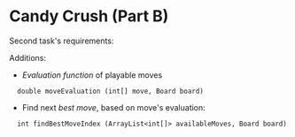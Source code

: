 # Candy Crush (Part B)
Second task's requirements:

Additions:
- *Evaluation function* of playable moves
```
  double moveEvaluation (int[] move, Board board)
```

- Find next *best move*, based on move's evaluation:
```
  int findBestMoveIndex (ArrayList<int[]> availableMoves, Board board)
```
